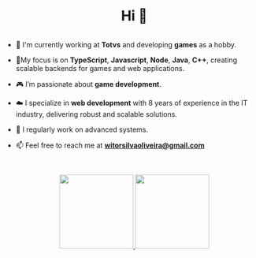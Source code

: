 <!--h1 without bottom border-->
<div id="user-content-toc">
  <ul align="center">
    <summary><h1 style="display: inline-block">Hi 👋</summary>
  </ul>
</div>

<!--Intro start-->
- 🔭 I'm currently working at **Totvs** and developing **games** as a hobby.

- 🌱My focus is on **TypeScript**, **Javascript**, **Node**, **Java**, **C++**, creating scalable backends for games and web applications.
  
- 🎮 I’m passionate about **game development**.

- ☁️ I specialize in **web development** with 8 years of experience in the IT industry, delivering robust and scalable solutions.

- 📝 I regularly work on advanced systems.

- 📫 Feel free to reach me at **witorsilvaoliveira@gmail.com**
<!--Intro end-->

<br/>

<!--h1 without bottom border-->
<div id="user-content-toc">
  <ul align="center">
     <a href="https://github.com/owitor">
    <img height="150em" src="https://github-readme-stats.vercel.app/api?username=owitor&theme=github_dark&show_icons=true&include_all_commits=true&count_private=true&locale=pt-br"/>
  <img height="150em" src="https://github-readme-stats.vercel.app/api/top-langs/?username=owitor&layout=compact&theme=github_dark&locale=pt-br"/>
  </a>
  </ul>
</div>

